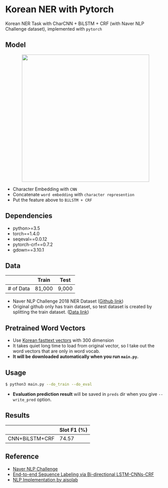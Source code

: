 # Korean NER with Pytorch

Korean NER Task with CharCNN + BiLSTM + CRF (with Naver NLP Challenge dataset), implemented with `pytorch`

## Model

<p float="left" align="center">
    <img width="400" src="https://user-images.githubusercontent.com/28896432/77224229-d9bce580-6ba6-11ea-9564-06d57a2e0f09.png" />  
</p>

- Character Embedding with `CNN`
- Concatenate `word embedding` with `character represention`
- Put the feature above to `BiLSTM + CRF`

## Dependencies

- python>=3.5
- torch==1.4.0
- seqeval==0.0.12
- pytorch-crf==0.7.2
- gdown==3.10.1

## Data

|           | Train  | Test  |
| --------- | ------ | ----- |
| # of Data | 81,000 | 9,000 |

- Naver NLP Challenge 2018 NER Dataset ([Github link](https://github.com/naver/nlp-challenge))
- Original github only has train dataset, so test dataset is created by splitting the train dataset. ([Data link](https://github.com/aisolab/nlp_implementation/tree/master/Bidirectional_LSTM-CRF_Models_for_Sequence_Tagging/data))

## Pretrained Word Vectors

- Use [Korean fasttext vectors](https://fasttext.cc/docs/en/crawl-vectors.html) with 300 dimension
- It takes quiet long time to load from original vector, so I take out the word vectors that are only in word vocab.
- **It will be downloaded automatically when you run `main.py`.**

## Usage

```bash
$ python3 main.py --do_train --do_eval
```

- **Evaluation prediction result** will be saved in `preds` dir when you give `--write_pred` option.

## Results

|                | Slot F1 (%) |
| -------------- | ----------- |
| CNN+BiLSTM+CRF | 74.57       |

## Reference

- [Naver NLP Challenge](https://github.com/naver/nlp-challenge)
- [End-to-end Sequence Labeling via Bi-directional LSTM-CNNs-CRF](https://arxiv.org/abs/1603.01354)
- [NLP Implementation by aisolab](https://github.com/aisolab/nlp_implementation)
